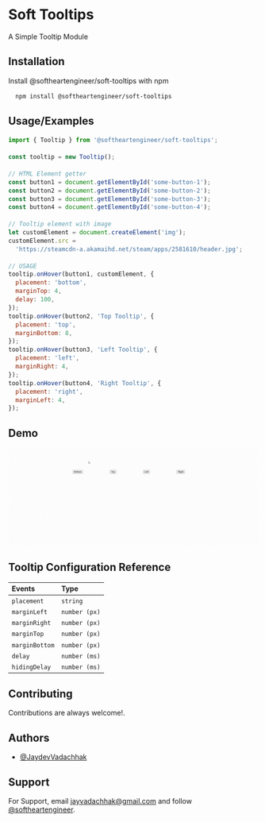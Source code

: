 # Soft Tooltips

A Simple Tooltip Module

## Installation

Install @softheartengineer/soft-tooltips with npm

```bash
  npm install @softheartengineer/soft-tooltips
```

## Usage/Examples

```javascript
import { Tooltip } from '@softheartengineer/soft-tooltips';

const tooltip = new Tooltip();

// HTML Element getter
const button1 = document.getElementById('some-button-1');
const button2 = document.getElementById('some-button-2');
const button3 = document.getElementById('some-button-3');
const button4 = document.getElementById('some-button-4');

// Tooltip element with image
let customElement = document.createElement('img');
customElement.src =
  'https://steamcdn-a.akamaihd.net/steam/apps/2581610/header.jpg';

// USAGE
tooltip.onHover(button1, customElement, {
  placement: 'bottom',
  marginTop: 4,
  delay: 100,
});
tooltip.onHover(button2, 'Top Tooltip', {
  placement: 'top',
  marginBottom: 8,
});
tooltip.onHover(button3, 'Left Tooltip', {
  placement: 'left',
  marginRight: 4,
});
tooltip.onHover(button4, 'Right Tooltip', {
  placement: 'right',
  marginLeft: 4,
});
```

## Demo

<img src="demo.gif" width="800"/>

## Tooltip Configuration Reference

| Events         | Type          |
| :------------- | :------------ |
| `placement`    | `string`      |
| `marginLeft`   | `number (px)` |
| `marginRight`  | `number (px)` |
| `marginTop`    | `number (px)` |
| `marginBottom` | `number (px)` |
| `delay`        | `number (ms)` |
| `hidingDelay`  | `number (ms)` |

## Contributing

Contributions are always welcome!.

## Authors

- [@JaydevVadachhak](https://www.github.com/JaydevVadachhak)

## Support

For Support, email jayvadachhak@gmail.com and follow [@softheartengineer](https://www.instagram.com/softheartengineer?utm_source=ig_web_button_share_sheet&igsh=ZDNlZDc0MzIxNw==).
